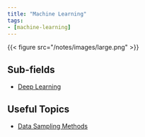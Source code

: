 ```yaml
---
title: "Machine Learning"
tags:
- [machine-learning]
---
```


{{< figure src="/notes/images/large.png" >}}

## Sub-fields
- [Deep Learning](notes/deep-learning.md)

## Useful Topics
- [Data Sampling Methods](notes/data-sampling-methods.md)
